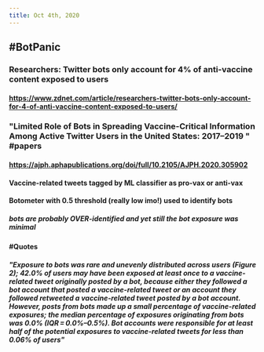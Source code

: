 ```yaml
---
title: Oct 4th, 2020
---
```


## #BotPanic
### Researchers: Twitter bots only account for 4% of anti-vaccine content exposed to users
#### https://www.zdnet.com/article/researchers-twitter-bots-only-account-for-4-of-anti-vaccine-content-exposed-to-users/
### "Limited Role of Bots in Spreading Vaccine-Critical Information Among Active Twitter Users in the United States: 2017–2019 " #papers
#### https://ajph.aphapublications.org/doi/full/10.2105/AJPH.2020.305902
#### Vaccine-related tweets tagged by ML classifier as pro-vax or anti-vax
#### Botometer with 0.5 threshold (really low imo!) used to identify bots
##### bots are probably OVER-identified and yet still the bot exposure was minimal
#### #Quotes
##### "Exposure to bots was rare and unevenly distributed across users (Figure 2); 42.0% of users may have been exposed at least once to a vaccine-related tweet originally posted by a bot, because either they followed a bot account that posted a vaccine-related tweet or an account they followed retweeted a vaccine-related tweet posted by a bot account. However, posts from bots made up a small percentage of vaccine-related exposures; the median percentage of exposures originating from bots was 0.0% (IQR = 0.0%–0.5%). Bot accounts were responsible for at least half of the potential exposures to vaccine-related tweets for less than 0.06% of users"
#####
